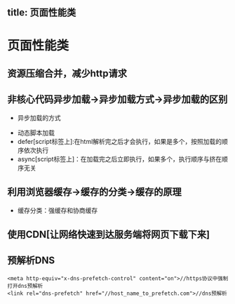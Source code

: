title: 页面性能类
---
# 页面性能类
## 资源压缩合并，减少http请求
## 非核心代码异步加载->异步加载方式->异步加载的区别
- 异步加载的方式
 + 动态脚本加载
 + defer[script标签上]:在html解析完之后才会执行，如果是多个，按照加载的顺序依次执行
 + async[script标签上]：在加载完之后立即执行，如果多个，执行顺序与挤在顺序无关

## 利用浏览器缓存->缓存的分类->缓存的原理
- 缓存分类：强缓存和协商缓存

## 使用CDN[让网络快速到达服务端将网页下载下来]
## 预解析DNS
```
<meta http-equiv="x-dns-prefetch-control" content="on">//https协议中强制打开dns预解析
<link rel="dns-prefetch" href="//host_name_to_prefetch.com">//dns预解析
```